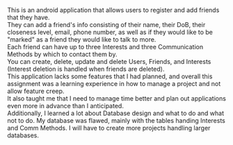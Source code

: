 This is an android application that allows users to register and add friends that they have. <br>
They can add a friend's info consisting of their name, their DoB, their closeness level, email, phone number, as well as if they would like to be "marked" as a friend they would like to talk to more. <br>
Each friend can have up to three Interests and three Communication Methods by which to contact them by. <br>
You can create, delete, update and delete Users, Friends, and Interests (Interest deletion is handled when friends are deleted).<br>
This application lacks some features that I had planned, and overall this assignment was a learning experience in how to manage a project and not allow feature creep.<br>
It also taught me that I need to manage time better and plan out applications even more in advance than I anticipated.<br>
Additionally, I learned a lot about Database design and what to do and what not to do. My database was flawed, mainly with the tables handing Interests and Comm Methods. I will have to create more projects handling larger databases.
